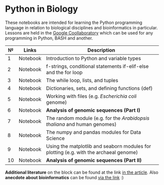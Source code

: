 # Python in Biology

These notebooks are intended for learning the Python programming language in relation to biological disciplines and bioinformatics in particular. Lessons are held in the [Google Coollaboratory](https://colab.research.google.com/) which can be used for any programming in Python, BASH and another.

| № | Links | Description | 
| ----------- | ----------- | ----------- | 
| 1 | Notebook | Introduction to Python and variable types | 
| 2 | Notebook | f-strings, conditional statements if-elif-else and the for loop | 
| 3 | Notebook | The while loop, lists, and tuples |
| 4 | Notebook | Dictionaries, sets, and defining functions (def) | 
| 5 | Notebook | Working with files (e.g. _Escherichia coli_ genome) | 
| 6 | Notebook | **Analysis of genomic sequences (Part I)** | 
| 7 | Notebook | The random module (e.g. for the _Arabidopsis thaliana_ and human genomes) | 
| 8 | Notebook | The numpy and pandas modules for Data Science | 
| 9 | Notebook | Using the matplotlib and seaborn modules for plotting (e.g. with the archaeal genome) | 
| 10 | Notebook | **Analysis of genomic sequences (Part II)** | 

**Additional literature** on the block can be found at the link [in the article](https://vk.com/@nachatoi-literatura-po-python). Also **anecdote about bioinformatics** can be found [via the link](https://elementy.ru/nauchno-populyarnaya_biblioteka/432183/Bioinformatiki_proiskhozhdenie_i_zhiznennyy_tsikl) :)
